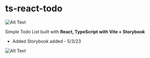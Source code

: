 # ts-react-todo

![Alt Text](https://media.giphy.com/media/v1.Y2lkPTc5MGI3NjExMzJjOGRhNmM0MjM0YTQ1NGZkOGVjYzgyZGQxZWI4ZDVjNzU1ODA5NCZlcD12MV9pbnRlcm5hbF9naWZzX2dpZklkJmN0PWc/DMP10DTUHx6A63ubq7/giphy.gif)

Simple Todo List built with <strong>React, TypeScript with Vite + Storybook</strong>

+ Added Storybook added - 5/3/23

![Alt Text](https://media.giphy.com/media/VCuYPp7Nsn8cbKC7MC/giphy.gif)



